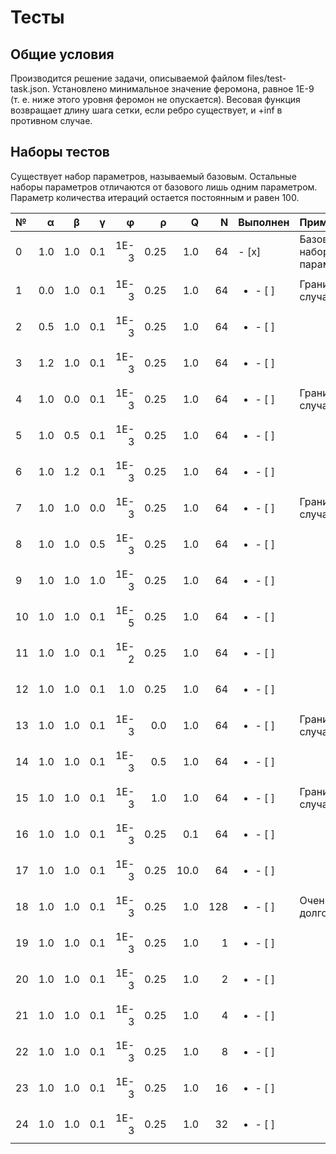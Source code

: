 # Тесты

## Общие условия ##

Производится решение задачи, описываемой файлом files/test-task.json. Установлено минимальное значение феромона, равное 1E-9 (т. е. ниже этого уровня феромон не опускается). Весовая функция возвращает длину шага сетки, если ребро существует, и +inf в противном случае.

## Наборы тестов ##

Существует набор параметров, называемый базовым. Остальные наборы параметров отличаются от базового лишь одним параметром. Параметр количества итераций остается постоянным и равен 100.

| № | &alpha; | &beta; | &gamma; | &phi; | &rho; | Q | N | Выполнен | Примечания |
|:- | ------: | -----: | ------: | ----: | ----: | -:| -:| -------- | :--------- |
|0|1.0|1.0|0.1|1E-3|0.25|1.0|64|- [x]|Базовый набор параметров|
|1|0.0|1.0|0.1|1E-3|0.25|1.0|64|<ul><li>- [ ]</li></ul>|Граничный случай|
|2|0.5|1.0|0.1|1E-3|0.25|1.0|64|<ul><li>- [ ]</li></ul>||
|3|1.2|1.0|0.1|1E-3|0.25|1.0|64|<ul><li>- [ ]</li></ul>||
|4|1.0|0.0|0.1|1E-3|0.25|1.0|64|<ul><li>- [ ]</li></ul>|Граничный случай|
|5|1.0|0.5|0.1|1E-3|0.25|1.0|64|<ul><li>- [ ]</li></ul>||
|6|1.0|1.2|0.1|1E-3|0.25|1.0|64|<ul><li>- [ ]</li></ul>||
|7|1.0|1.0|0.0|1E-3|0.25|1.0|64|<ul><li>- [ ]</li></ul>|Граничный случай|
|8|1.0|1.0|0.5|1E-3|0.25|1.0|64|<ul><li>- [ ]</li></ul>||
|9|1.0|1.0|1.0|1E-3|0.25|1.0|64|<ul><li>- [ ]</li></ul>||
|10|1.0|1.0|0.1|1E-5|0.25|1.0|64|<ul><li>- [ ]</li></ul>||
|11|1.0|1.0|0.1|1E-2|0.25|1.0|64|<ul><li>- [ ]</li></ul>||
|12|1.0|1.0|0.1|1.0|0.25|1.0|64|<ul><li>- [ ]</li></ul>||
|13|1.0|1.0|0.1|1E-3|0.0|1.0|64|<ul><li>- [ ]</li></ul>|Граничный случай|
|14|1.0|1.0|0.1|1E-3|0.5|1.0|64|<ul><li>- [ ]</li></ul>||
|15|1.0|1.0|0.1|1E-3|1.0|1.0|64|<ul><li>- [ ]</li></ul>|Граничный случай|
|16|1.0|1.0|0.1|1E-3|0.25|0.1|64|<ul><li>- [ ]</li></ul>||
|17|1.0|1.0|0.1|1E-3|0.25|10.0|64|<ul><li>- [ ]</li></ul>||
|18|1.0|1.0|0.1|1E-3|0.25|1.0|128|<ul><li>- [ ]</li></ul>|Очень долго!|
|19|1.0|1.0|0.1|1E-3|0.25|1.0|1|<ul><li>- [ ]</li></ul>||
|20|1.0|1.0|0.1|1E-3|0.25|1.0|2|<ul><li>- [ ]</li></ul>||
|21|1.0|1.0|0.1|1E-3|0.25|1.0|4|<ul><li>- [ ]</li></ul>||
|22|1.0|1.0|0.1|1E-3|0.25|1.0|8|<ul><li>- [ ]</li></ul>||
|23|1.0|1.0|0.1|1E-3|0.25|1.0|16|<ul><li>- [ ]</li></ul>||
|24|1.0|1.0|0.1|1E-3|0.25|1.0|32|<ul><li>- [ ]</li></ul>||
